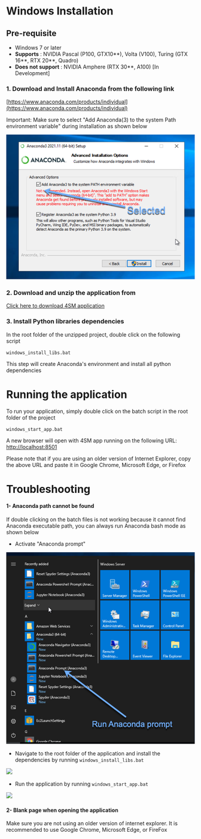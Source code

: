 # Windows Installation 

## Pre-requisite
- Windows 7 or later
- **Supports** : NVIDIA Pascal (P100, GTX10**), Volta (V100), Turing (GTX 16**, RTX 20**, Quadro)
- **Does not support** : NVIDIA Amphere (RTX 30**, A100) [In Development]

### 1. Download and Install Anaconda from the following link

[https://www.anaconda.com/products/individual](https://www.anaconda.com/products/individual)

Important: Make sure to select "Add Anaconda(3) to the system Path environment variable" during installation as shown below

![](anaconda_path.png)  

### 2. Download and unzip the application from

[Click here to download 4SM application](https://github.com/SharifAmit/4SM/archive/refs/heads/main.zip)

### 3. Install Python libraries dependencies 

In the root folder of the unzipped project, double click on the following script
```
windows_install_libs.bat
```
This step will create Anaconda's environment and install all python dependencies

# Running the application
To run your application, simply double click on the batch script in the root folder of the project
```
windows_start_app.bat
```
A new browser will open with 4SM app running on the following URL:
[http://localhost:8501](http://localhost:8501)

Please note that if you are using an older version of Internet Explorer, copy the above URL and paste it in Google Chrome,  Microsoft Edge, or Firefox

# Troubleshooting
 
#### 1- Anaconda path cannot be found
If double clicking on the batch files is not working because it cannot find Anaconda executable path, you can always run Anaconda bash mode as shown below

- Activate "Anaconda prompt"

![](anaconda_prompt.png)  

- Navigate to the root folder of the application and install the dependencies by running 
```windows_install_libs.bat```

![](windows_install_libs.png) 

- Run the application by running 
```windows_start_app.bat```

![](run_windows.png) 

#### 2- Blank page when opening the application

Make sure you are not using an older version of internet explorer. It is recommended to use Google Chrome, Microsoft Edge, or FireFox
